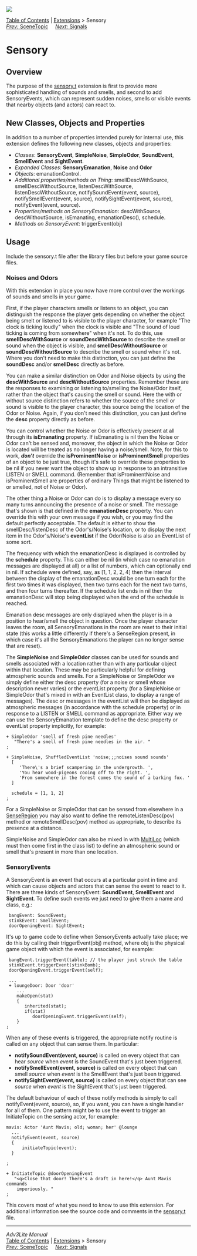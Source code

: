 <div class="topbar">

<img src="../../docs/manual/topbar.jpg" data-border="0" />

</div>

<div class="nav">

<a href="../../docs/manual/toc.htm" class="nav">Table of Contents</a> \|
<a href="../../docs/manual/extensions.htm" class="nav">Extensions</a> \>
Sensory  
<span class="navnp"><a href="scenetopic.htm" class="nav"><em>Prev:</em> SceneTopic</a>
    <a href="signals.htm" class="nav"><em>Next:</em> Signals</a>    
</span>

</div>

<div class="main">

# Sensory

## Overview

The purpose of the [sensory.t](../sensory.t) extension is first to
provide more sophisticated handling of sounds and smells, and second to
add SensoryEvents, which can represent sudden noises, smells or visible
events that nearby objects (and actors) can react to.

  
<span id="classes"></span>

## New Classes, Objects and Properties

In addition to a number of properties intended purely for internal use,
this extension defines the following new classes, objects and
properties:

- *Classes*: **SensoryEvent**, **SimpleNoise**, **SimpleOdor**,
  **SoundEvent**, **SmellEvent** and **SightEvent**.
- *Expanded Classes*: **SensoryEmanation**, **Noise** and **Odor**
- *Objects*: emanationControl.
- *Additional properties/methods on Thing*:
  <span class="code">smellDescWithSource</span>,
  <span class="code">smellDescWithoutSource</span>,
  <span class="code">listenDescWithSource</span>,
  <span class="code">listenDescWithoutSource</span>,
  <span class="code">notifySoundEvent(event, source)</span>,
  <span class="code">notifySmellEvent(event, source)</span>,
  <span class="code">notifySightEvent(event, source)</span>,
  <span class="code">notifyEvent(event, source)</span>.
- *Properties/methods on SensoryEmanation*:
  <span class="code">descWithSource</span>,
  <span class="code">descWithoutSource</span>,
  <span class="code">isEmanating</span>,
  <span class="code">emanationDesc()</span>,
  <span class="code">schedule</span>.
- *Methods on SensoryEvent*: <span class="code">triggerEvent(obj)</span>

<span id="usage"></span>

## Usage

Include the sensory.t file after the library files but before your game
source files.

### Noises and Odors

With this extension in place you now have more control over the workings
of sounds and smells in your game.

First, if the player characters smells or listens to an object, you can
distinguish the response the player gets depending on whether the object
being smelt or listened to is visible to the player character, for
example "The clock is ticking loudly" when the clock is visible and "The
sound of loud ticking is coming from somewhere" when it's not. To do
this, use **smellDescWithSource** or **soundDescWithSource** to describe
the smell or sound when the object is visible, and
**smellDescWithoutSource** or **soundDescWithoutSource** to describe the
smell or sound when it's not. Where you don't need to make this
distinction, you can just define the **soundDesc** and/or **smellDesc**
directly as before.

You can make a similar distinction on <span class="code">Odor</span> and
<span class="code">Noise</span> objects by using the **descWithSource**
and **descWithoutSource** properties. Remember these are the responses
to examining or listening to/smelling the Noise/Odor itself, rather than
the object that's causing the smell or sound. Here the with or without
source distinction refers to whether the source of the smell or sound is
visible to the player character, this source being the location of the
Odor or Noise. Again, if you don't need this distinction, you can just
define the **desc** property directly as before.

You can control whether the Noise or Odor is effectively present at all
through its **isEmanating** property. If
<span class="code">isEmanating</span> is nil then the Noise or Odor
can't be sensed and, moreover, the object in which the Noise or Odor is
located will be treated as no longer having a noise/smell. Note, for
this to work, ***don't*** override the **isProminentNoise** or
**isProminentSmell** properties of an object to be just true, though
it's safe to override these properties to be nil if you never want the
object to show up in response to an intransitive LISTEN or SMELL
command. (Remember that isProminentNoise and isProminentSmell are
properties of ordinary Things that might be listened to or smelled, not
of Noise or Odor).

The other thing a Noise or Odor can do is to display a message every so
many turns announcing the presence of a noise or smell. The message
that's shown is that defined in the **emanationDesc** property. You can
override this with your own message if you wish, or you may find the
default perfectly acceptable. The default is either to show the
smellDesc/listenDesc of the Odor's/Noise's location, or to display the
next item in the Odor's/Noise's **eventList** if the Odor/Noise is also
an EventList of some sort.

The frequency with which the <span class="code">emanationDesc</span> is
displayed is controlled by the **schedule** property. This can either be
nil (in which case no emanation messages are displayed at all) or a list
of numbers, which can optionally end in nil. If schedule were defined,
say, as \[1, 1, 2, 2, 4\] then the interval between the display of the
emanationDesc would be one turn each for the first two times it was
displayed, then two turns each for the next two turns, and then four
turns thereafter. If the schedule list ends in nil then the
emanationDesc will stop being displayed when the end of the schedule is
reached.

Emanation desc messages are only displayed when the player is in a
position to hear/smell the object in question. Once the player character
leaves the room, all SensoryEmanations in the room are reset to their
initial state (this works a little differently if there's a SenseRegion
present, in which case it's all the SensoryEmanations the player can no
longer sense that are reset).

<span id="simple"></span>

The **SimpleNoise** and **SimpleOdor** classes can be used for sounds
and smells associated with a location rather than with any particular
object within that location. These may be particularly helpful for
defining atmospheric sounds and smells. For a
<span class="code">SimpleNoise</span> or
<span class="code">SimpleOdor</span> we simply define either the
<span class="code">desc</span> property (for a noise or smell whose
description never varies) or the <span class="code">eventList</span>
property (for a SimpleNoise or SimpleOdor that's mixed in with an
EventList class, to display a range of messages). The desc or messages
in the eventList will then be displayed as atmospheric messages (in
accordance with the <span class="code">schedule</span> property) or in
response to a LISTEN or SMELL command as appropriate. Either way we can
use the SensoryEmanation template to define the
<span class="code">desc</span> property or
<span class="code">eventList</span> property implicitly, for example:

<div class="code">

    + SimpleOdor 'smell of fresh pine needles'
       "There's a smell of fresh pine needles in the air. "
    ;

    + SimpleNoise, ShuffledEventList 'noise;;;noises sound sounds'
      [
         'There\'s a brief scampering in the undergrowth. ',
         'You hear wood-pigeons cooing off to the right. ',
         'From somewhere in the forest comes the sound of a barking fox. '
      ]
      
      schedule = [1, 1, 2]
    ; 
     

</div>

For a <span class="code">SimpleNoise</span> or
<span class="code">SimpleOdor</span> that can be sensed from elsewhere
in a [SenseRegion](../../docs/manual/senseregion.htm) you may also want
to define the <span class="code">remoteListenDesc(pov)</span> method or
<span class="code">remoteSmellDesc(pov)</span> method as appropriate, to
describe its presence at a distance.

<span class="code">SimpleNoise</span> and
<span class="code">SimpleOdor</span> can also be mixed in with
[MultiLoc](../../docs/manual/multiloc.htm) (which must then come first
in the class list) to define an atmospheric sound or smell that's
present in more than one location.

  
<span id="events"></span>

### SensoryEvents

A SensoryEvent is an event that occurs at a particular point in time and
which can cause objects and actors that can sense the event to react to
it. There are three kinds of SensoryEvent: **SoundEvent**,
**SmellEvent** and **SightEvent**. To define such events we just need to
give them a name and class, e.g.:

<div class="code">

     bangEvent: SoundEvent;
     stinkEvent: SmellEvent;
     doorOpeningEvent: SightEvent; 
     

</div>

It's up to game code to define when SensoryEvents actually take place;
we do this by calling their triggerEvent(obj) method, where obj is the
physical game object with which the event is associated, for example:

<div class="code">

     bangEvent.triggerEvent(table); // the player just struck the table
     stinkEvent.triggerEvent(stinkBomb);
     doorOpeningEvent.triggerEvent(self);
     
     ...
     + loungeDoor: Door 'door'
        ...
        makeOpen(stat)
        {
           inherited(stat);
           if(stat)
              doorOpeningEvent.triggerEvent(self);
        }
    ;    
     

</div>

When any of these events is triggered, the appropriate notify routine is
called on any object that can sense them. In particular:

- **notifySoundEvent(event, source)** is called on every object that can
  hear *source* when *event* is the SoundEvent that's just been
  triggered.
- **notifySmellEvent(event, source)** is called on every object that can
  smell *source* when *event* is the SmellEvent that's just been
  triggered.
- **notifySightEvent(event, source)** is called on every object that can
  see *source* when *event* is the SightEvent that's just been
  triggered.

The default behaviour of each of these notify methods is simply to call
notifyEvent(event, source), so, if you want, you can have a single
handler for all of them. One pattern might be to use the event to
trigger an InitiateTopic on the sensing actor, for example:

<div class="code">

    mavis: Actor 'Aunt Mavis; old; woman; her' @lounge
      ...
      notifyEvent(event, source)
      {
          initiateTopic(event);
      }

    ;

    + InitiateTopic @doorOpeningEvent
       "<q>Close that door! There's a draft in here!</q> Aunt Mavis commands
        imperiously. "
    ;
      
      

</div>

This covers most of what you need to know to use this extension. For
additional information see the source code and comments in the
[sensory.t](../sensory.t) file.

</div>

------------------------------------------------------------------------

<div class="navb">

*Adv3Lite Manual*  
<a href="../../docs/manual/toc.htm" class="nav">Table of Contents</a> \|
<a href="../../docs/manual/extensions.htm" class="nav">Extensions</a> \>
Sensory  
<span class="navnp"><a href="scenetopic.htm" class="nav"><em>Prev:</em> SceneTopic</a>
    <a href="signals.htm" class="nav"><em>Next:</em> Signals</a>    
</span>

</div>
